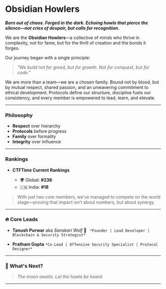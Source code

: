 # Obsidian Howlers

***Born out of chaos. Forged in the dark. Echoing howls that pierce the silence—not cries of despair, but calls for recognition.***

We are the **Obsidian Howlers**—a collective of minds who thrive in complexity, not for fame, but for the thrill of creation and the bonds it forges.

Our journey began with a single principle:

> *"We build not for greed, but for growth. Not for conquest, but for code."*

We are more than a team—we are a chosen family. Bound not by blood, but by mutual respect, shared passion, and an unwavering commitment to ethical development. Protocols define our structure, discipline fuels our consistency, and every member is empowered to lead, learn, and elevate.

---

### Philosophy

* **Respect** over hierarchy
* **Protocols** before progress
* **Family** over formality
* **Integrity** over influence

---

### Rankings

* **CTFTime Current Rankings**

  * 🌍 Global: **#236**
  * 🇮🇳 India: **#18**

> With just two core members, we’ve managed to compete on the world stage—proving that impact isn’t about numbers, but about synergy.

---

### 🔥 Core Leads

* **Tanush Purwar** aka *Sanskari Wolf* 🐺
 ``` *Founder | Lead Developer | Blockchain & Security Strategist*```

* **Pratham Gupta**
```*Co-Lead | Offensive Security Specialist | Protocol Designer*```

---

### 🌌 What's Next?

> *The moon awaits. Let the howls be heard.*

---

